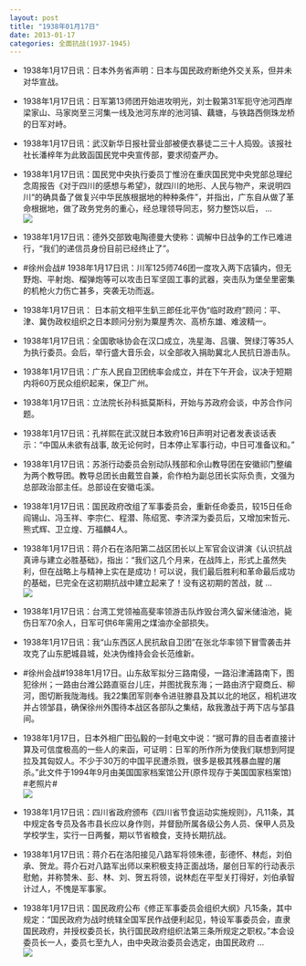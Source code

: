 ```yaml
---
layout: post
title: "1938年01月17日"
date: 2013-01-17
categories: 全面抗战(1937-1945)
---
```


<meta name="referrer" content="no-referrer" />

- 1938年1月17日讯：日本外务省声明：日本与国民政府断绝外交关系，但并未对华宣战。 

- 1938年1月17日讯：日军第13师团开始进攻明光，刘士毅第31军扼守池河西岸梁家山、马家岗至三河集一线及池河东岸的池河镇、藕塘，与铁路西侧珠龙桥的日军对峙。 

- 1938年1月17日讯：武汉新华日报社营业部被便衣暴徒二三十人捣毁。该报社社长潘梓年为此致函国民党中央宣传部，要求彻查严办。 

- 1938年1月17日讯：国民党中央执行委员丁惟汾在重庆国民党中央党部总理纪念周报告《对于四川的感想与希望》，就四川的地形、人民与物产，来说明四川“的确具备了做复兴中华民族根据地的种种条件”，并指出，广东自从做了革命根据地，做了政务党务的重心，经总理领导同志，努力整饬以后， ...  <br/><img src="https://ww3.sinaimg.cn/large/aca367d8jw1e0wsflvvjxj.jpg" />

- 1938年1月17日讯：德外交部致电陶德曼大使称：调解中日战争的工作已难进行，“我们的递信员身份目前已经终止了”。 

- #徐州会战# 1938年1月17日讯：川军125师746团一度攻入两下店镇内，但无野炮、平射炮、榴弹炮等可以攻击日军坚固工事的武器，突击队为堡垒里密集的机枪火力伤亡甚多，突袭无功而返。 

- 1938年1月17日讯： 日本前文相平生釟三郎任北平伪“临时政府”顾问：平、津、冀伪政权组织之日本顾问分别为粟屋秀次、高桥东雄、难波精一。 

- 1938年1月17日讯：全国歌咏协会在汉口成立，冼星海、吕骥、贺绿汀等35人为执行委员。会后，举行盛大音乐会，以全部收入捐助冀北人民抗日游击队。 

- 1938年1月17日讯：广东人民自卫团统率会成立，并在下午开会，议决于短期内将60万民众组织起来，保卫广州。 

- 1938年1月17日讯：立法院长孙科抵莫斯科，开始与苏政府会谈，中苏合作问题。 

- 1938年1月17日讯：孔祥熙在武汉就日本致府16日声明对记者发表谈话表示：“中国从未欲有战事, 故无论何时，日本停止军事行动，中日可准备议和。” 

- 1938年1月17日讯：苏浙行动委员会别动队残部和佘山教导团在安徽祁门整编为两个教导团。教导总团长由戴笠自兼，俞作柏为副总团长实际负责，文强为总部政治部主任。总部设在安徽屯溪。 

- 1938年1月17日讯：国民政府改组了军事委员会，重新任命委员，较15日任命阎锡山、冯玉祥、李宗仁、程潜、陈绍宽、李济深为委员后，又增加宋哲元、熊式辉、卫立煌、万福麟4人。 

- 1938年1月17日讯：蒋介石在洛阳第二战区团长以上军官会议讲演《认识抗战真谛与建立必胜基础》，指出：“我们这几个月来，在战阵上，形式上虽然失利，但在战略上与精神上实在是成功！可以说，我们最后胜利和革命最后成功的基础，巳完全在这初期抗战中建立起来了！没有这初期的苦战，就 ...  <br/><img src="https://ww1.sinaimg.cn/large/aca367d8jw1e0we9hge91j.jpg" />

- 1938年1月17日讯：台湾工党领袖高斐率领游击队炸毁台湾久留米储油池，毙伤日军70余人，日军可供6年需用之煤油亦全部损失。 

- 1938年1月17日讯：我“山东西区人民抗敌自卫团”在张北华率领下冒雪袭击并攻克了山东肥城县城，处决伪维持会会长范维新。 

- #徐州会战#1938年1月17日。山东敌军拟分三路南侵，一路沿津浦路南下，图犯徐州；一路由台潍公路直驱台儿庄，并图扰我东海；一路由济宁窥商丘、柳河，图切断我陇海线。我22集团军则奉令进驻滕县及其以北的地区，相机进攻并占领邹县，确保徐州外围待本战区各部队之集结，敌我激战于两下店与邹县间。 

- 1938年1月17日，日本外相广田弘毅的一封电文中说：“据可靠的目击者直接计算及可信度极高的一些人的来函，可证明：日军的所作所为使我们联想到阿提拉及其匈奴人。不少于30万的中国平民遭杀戮，很多是极其残暴血腥的屠杀。”此文件于1994年9月由美国国家档案馆公开(原件现存于美国国家档案馆) #老照片#  <br/><img src="https://ww4.sinaimg.cn/large/aca367d8jw1e0w7m5bm57j.jpg" />

- 1938年1月17日讯：四川省政府颁布《四川省节食运动实施规则》，凡11条，其中规定各专员及各市县长应以身作则，并督励所属各级公务人员、保甲人员及学校学生，实行一日两餐，期以节省粮食，支持长期抗战。 

- 1938年1月17日讯：蒋介石在洛阳接见八路军将领朱德，彭德怀、林彪，刘伯承、贺龙。蒋介石对八路军出师以来积极支持正面战场，屡创日军的行动表示慰勉，并称赞朱、彭、林、刘、贺五将领，说林彪在平型关打得好，刘伯承智计过人，不愧是军事家。   

- 1938年1月17日讯：国民政府公布《修正军事委员会组织大纲》凡15条，其中规定：“国民政府为战时统辖全国军民作战便利起见，特设军事委员会，直隶国民政府，并授权委员长，执行国民政府组织法第三条所规定之职权。”本会设委员长一人，委员七至九人，由中央政治委员会选定，由国民政府 ...  <br/><img src="https://ww3.sinaimg.cn/large/aca367d8jw1e0w5vtiyizj.jpg" />

